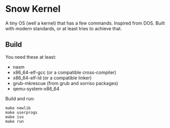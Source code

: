 # Snow Kernel
A tiny OS (well a kernel) that has a few commands. Inspired from DOS. Built with modern standards, or at least tries to achieve that.


## Build

You need these at least:
- nasm
- x86_64-elf-gcc (or a compatible cross-compiler)
- x86_64-elf-ld (or a compatible linker)
- grub-mkrescue (from grub and xorriso packages)
- qemu-system-x86_64

Build and run:

```
make newlib
make userprogs
make iso
make run
```
